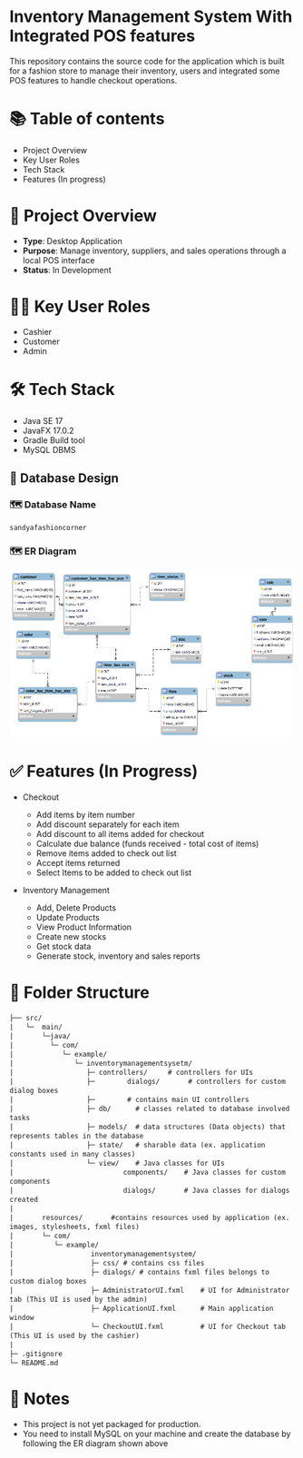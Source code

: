 # Inventory Management System With Integrated POS features

This repository contains the source code for the application which is built for a fashion store 
to manage their inventory, users and integrated some POS features to handle checkout operations.

# 📚 Table of contents
- Project Overview
- Key User Roles
- Tech Stack
- Features (In progress)

# 📁 Project Overview

- **Type**: Desktop Application
- **Purpose**: Manage inventory, suppliers, and sales operations through a local POS interface
- **Status**: In Development

# 🧑‍💼 Key User Roles
- Cashier
- Customer
- Admin

# 🛠️ Tech Stack
- Java SE 17
- JavaFX 17.0.2
- Gradle Build tool
- MySQL DBMS

## 🧩 Database Design

### 🗺️ Database Name
    sandyafashioncorner
### 🗺️ ER Diagram

![ER Diagram](ERDiagram.png)

# ✅ Features (In Progress)

- Checkout
  - Add items by item number
  - Add discount separately for each item
  - Add discount to all items added for checkout
  - Calculate due balance (funds received - total cost of items)
  - Remove items added to check out list
  - Accept items returned
  - Select Items to be added to check out list


- Inventory Management
  - Add, Delete Products
  - Update Products
  - View Product Information
  - Create new stocks
  - Get stock data
  - Generate stock, inventory and sales reports


# 📂 Folder Structure

```
├── src/
|   └─  main/
|       └─java/
|         └─ com/
|            └─ example/
|               └─ inventorymanagementsysetm/
|                  ├─ controllers/     # controllers for UIs
|                  ├─        dialogs/       # controllers for custom dialog boxes
|                  ├─        # contains main UI controllers
|                  ├─ db/      # classes related to database involved tasks
|                  ├─ models/  # data structures (Data objects) that represents tables in the database
|                  ├─ state/   # sharable data (ex. application constants used in many classes)
|                  └─ view/    # Java classes for UIs
|                           components/    # Java classes for custom components
|                           dialogs/       # Java classes for dialogs created
|                 
|       resources/       #contains resources used by application (ex. images, stylesheets, fxml files)
|       └─ com/
|          └─ example/
|                   inventorymanagementsystem/
|                   ├─ css/ # contains css files
|                   ├─ dialogs/ # contains fxml files belongs to custom dialog boxes
|                   ├─ AdministratorUI.fxml    # UI for Administrator tab (This UI is used by the admin)
|                   ├─ ApplicationUI.fxml      # Main application window
|                   └─ CheckoutUI.fxml         # UI for Checkout tab (This UI is used by the cashier)
|
├─ .gitignore
└─ README.md
```


# 📌 Notes
- This project is not yet packaged for production.
- You need to install MySQL on your machine and create the database by following the ER diagram shown above
